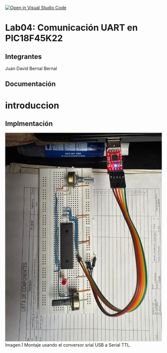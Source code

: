 [![Open in Visual Studio Code](https://classroom.github.com/assets/open-in-vscode-2e0aaae1b6195c2367325f4f02e2d04e9abb55f0b24a779b69b11b9e10269abc.svg)](https://classroom.github.com/online_ide?assignment_repo_id=19508726&assignment_repo_type=AssignmentRepo)
# Lab04: Comunicación UART en PIC18F45K22

## Integrantes
 
  Juan David Bernal Bernal

## Documentación
   
   # introduccion 
     
     

## Implmentación
  
![Evidencia del circuito UART-PC](UART_PC.jpeg)  
 Imagen.1 Montaje usando el conversor srial USB a Serial TTL.
   
 
